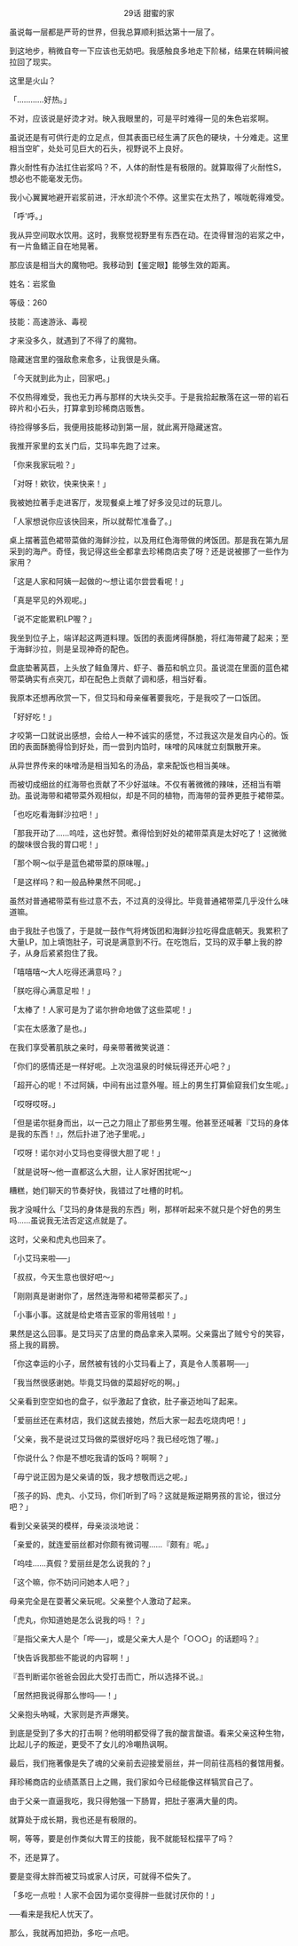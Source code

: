 <p align="center">29话 甜蜜的家</p>

虽说每一层都是严苛的世界，但我总算顺利抵达第十一层了。

到这地步，稍微自夸一下应该也无妨吧。我感触良多地走下阶梯，结果在转瞬间被拉回了现实。

这里是火山？

「…………好热。」

不对，应该说是好烫才对。映入我眼里的，可是平时难得一见的朱色岩浆啊。

虽说还是有可供行走的立足点，但其表面已经生满了灰色的硬块，十分难走。这里相当空旷，处处可见巨大的石头，视野说不上良好。

靠火耐性有办法扛住岩浆吗？不，人体的耐性是有极限的。就算取得了火耐性S，想必也不能毫发无伤。

我小心翼翼地避开岩浆前进，汗水却流个不停。这里实在太热了，喉咙乾得难受。

「呼'呼。」

我从异空间取水饮用。这时，我察觉视野里有东西在动。在烫得冒泡的岩浆之中，有一片鱼鳍正自在地晃著。

那应该是相当大的魔物吧。我移动到【鉴定眼】能够生效的距离。

姓名：岩浆鱼

等级：260

技能：高速游泳、毒视

才来没多久，就遇到了不得了的魔物。

隐藏迷宫里的强敌愈来愈多，让我很是头痛。

「今天就到此为止，回家吧。」

不仅热得难受，我也无力再与那样的大块头交手。于是我拾起散落在这一带的岩石碎片和小石头，打算拿到珍稀商店贩售。

待捡得够多后，我便用技能移动到第一层，就此离开隐藏迷宫。

我推开家里的玄关门后，艾玛率先跑了过来。

「你来我家玩啦？」

「对呀！欸钦，快来快来！」

我被她拉著手走进客厅，发现餐桌上堆了好多没见过的玩意儿。

「人家想说你应该快回来，所以就帮忙准备了。」

桌上摆著蓝色裙带菜做的海鲜沙拉，以及用红色海带做的烤饭团。那是我在第九层采到的海产。奇怪，我记得这些全都拿去珍稀商店卖了呀？还是说被挪了一些作为家用？

「这是人家和阿姨一起做的～想让诺尔尝尝看呢！」

「真是罕见的外观呢。」

「说不定能累积LP喔？」

我坐到位子上，端详起这两道料理。饭团的表面烤得酥脆，将红海带藏了起来；至于海鲜沙拉，则是呈现神奇的配色。

盘底垫著莴苣，上头放了鲑鱼薄片、虾子、番茄和帆立贝。虽说混在里面的蓝色裙带菜确实有点突兀，却在配色上贡献了调和感，相当好看。

我原本还想再欣赏一下，但艾玛和母亲催著要我吃，于是我咬了一口饭团。

「好好吃！」

才咬第一口就说出感想，会给人一种不诚实的感觉，不过我这次是发自内心的。饭团的表面酥脆得恰到好处，而一尝到内馅时，味噌的风味就立刻飘散开来。

从异世界传来的味噌汤是相当知名的汤品，拿来配饭也相当美味。

而被切成细丝的红海带也贡献了不少好滋味。不仅有著微微的辣味，还相当有嚼劲。虽说海带和裙带菜外观相似，却是不同的植物，而海带的营养更胜于裙带菜。

「也吃吃看海鲜沙拉吧！」

「那我开动了……呜哇，这也好赞。煮得恰到好处的裙带菜真是太好吃了！这微微的酸味很合我的胃口呢！」

「那个啊～似乎是蓝色裙带菜的原味喔。」

「是这样吗？和一般品种果然不同呢。」

虽然对普通裙带菜有些过意不去，不过真的没得比。毕竟普通裙带菜几乎没什么味道嘛。

由于我肚子也饿了，于是就一鼓作气将烤饭团和海鲜沙拉吃得盘底朝天。我累积了大量LP，加上填饱肚子，可说是满意到不行。在吃饱后，艾玛的双手攀上我的脖子，从身后紧紧抱住了我。

「嘻嘻嘻～大人吃得还满意吗？」

「朕吃得心满意足啦！」

「太棒了！人家可是为了诺尔拚命地做了这些菜呢！」

「实在太感激了是也。」

在我们享受著肌肤之亲时，母亲带著微笑说道：

「你们的感情还是一样好呢。上次泡温泉的时候玩得还开心吧？」

「超开心的呢！不过阿姨，中间有出过意外喔。班上的男生打算偷窥我们女生呢。」

「哎呀哎呀。」

「但是诺尔挺身而出，以一己之力阻止了那些男生喔。他甚至还喊著『艾玛的身体是我的东西！』，然后扑进了池子里呢。」

「哎呀！诺尔对小艾玛也变得很大胆了呢！」

「就是说呀～他一直都这么大胆，让人家好困扰呢～」

糟糕，她们聊天的节奏好快，我错过了吐槽的时机。

我才没喊什么「艾玛的身体是我的东西」咧，那样听起来不就只是个好色的男生吗……虽说我无法否定这点就是了。

这时，父亲和虎丸也回来了。

「小艾玛来啦──」

「叔叔，今天生意也很好吧～」

「刚刚真是谢谢你了，居然连海带和裙带菜都买了。」

「小事小事。这就是给史塔吉亚家的零用钱啦！」

果然是这么回事。是艾玛买了店里的商品拿来入菜啊。父亲露出了贼兮兮的笑容，搭上我的肩膀。

「你这幸运的小子，居然被有钱的小艾玛看上了，真是令人羡慕啊──」

「我当然很感谢她。毕竟艾玛做的菜超好吃的啊。」

父亲看到空空如也的盘子，似乎激起了食欲，肚子豪迈地叫了起来。

「爱丽丝还在素材店，我们这就去接她，然后大家一起去吃烧肉吧！」

「父亲，我不是说过艾玛做的菜很好吃吗？我已经吃饱了喔。」

「你说什么？你是不想吃我请的饭吗？啊啊？」

「毋宁说正因为是父亲请的饭，我才想敬而远之呢。」

「孩子的妈、虎丸、小艾玛，你们听到了吗？这就是叛逆期男孩的言论，很过分吧？」

看到父亲装哭的模样，母亲淡淡地说：

「亲爱的，就连爱丽丝都对你颇有微词喔……『颇有』呢。」

「呜哇……真假？爱丽丝是怎么说我的？」

「这个嘛，你不妨问问她本人吧？」

母亲完全是在耍著父亲玩呢。父亲整个人激动了起来。

「虎丸，你知道她是怎么说我的吗！？」

『是指父亲大人是个「哔──」，或是父亲大人是个「○○○」的话题吗？』

「快告诉我那些不能说的内容啊！」

『吾判断诺尔爸爸会因此大受打击而亡，所以选择不说。』

「居然把我说得那么惨吗──！」

父亲抱头吶喊，大家则是齐声爆笑。

到底是受到了多大的打击啊？他明明都受得了我的酸言酸语。看来父亲这种生物，比起儿子的叛逆，更受不了女儿的冷嘲热讽啊。

最后，我们拖著像是失了魂的父亲前去迎接爱丽丝，并一同前往高档的餐馆用餐。

拜珍稀商店的业绩蒸蒸日上之赐，我们家如今已经能像这样犒赏自己了。

由于父亲一直逼我吃，我只得勉强一下肠胃，把肚子塞满大量的肉。

就算处于成长期，我也还是有极限的。

啊，等等，要是创作类似大胃王的技能，我不就能轻松摆平了吗？

不，还是算了。

要是变得太胖而被艾玛或家人讨厌，可就得不偿失了。

「多吃一点啦！人家不会因为诺尔变得胖一些就讨厌你的！」

──看来是我杞人忧天了。

那么，我就再加把劲，多吃一点吧。

